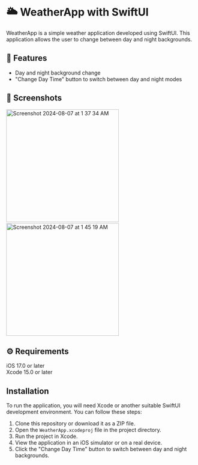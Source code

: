 # 🌥️ WeatherApp with SwiftUI
WeatherApp is a simple weather application developed using SwiftUI. This application allows the user to change between day and night backgrounds.

## 📍 Features

- Day and night background change
- "Change Day Time" button to switch between day and night modes

## 📸 Screenshots
<p>
  <img width="300" alt="Screenshot 2024-08-07 at 1 37 34 AM" src="https://github.com/user-attachments/assets/8fcfaec9-ff07-441e-a7c9-af4fe1631baf" />
  &nbsp; &nbsp; &nbsp; &nbsp; &nbsp; &nbsp; &nbsp; &nbsp; &nbsp; <!-- This adds space between the images -->
  <img width="300" alt="Screenshot 2024-08-07 at 1 45 19 AM" src="https://github.com/user-attachments/assets/0e22a5d6-4c48-49b4-a51f-095351f61361" />
</p>

## ⚙️ Requirements
iOS 17.0 or later
<br>
Xcode 15.0 or later

##  Installation
To run the application, you will need Xcode or another suitable SwiftUI development environment. You can follow these steps:

1. Clone this repository or download it as a ZIP file.
2. Open the `WeatherApp.xcodeproj` file in the project directory.
3. Run the project in Xcode.
4. View the application in an iOS simulator or on a real device.
5. Click the "Change Day Time" button to switch between day and night backgrounds.
